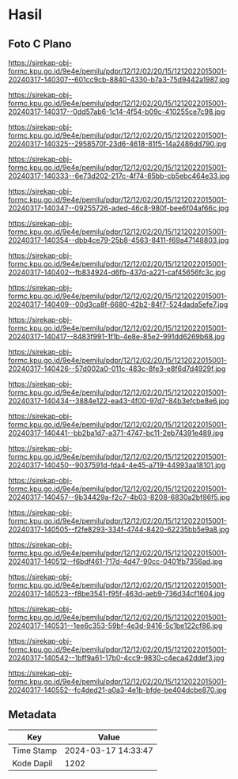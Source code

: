 # Hasil

## Foto C Plano

https://sirekap-obj-formc.kpu.go.id/9e4e/pemilu/pdpr/12/12/02/20/15/1212022015001-20240317-140307--601cc9cb-8840-4330-b7a3-75d9442a1987.jpg

https://sirekap-obj-formc.kpu.go.id/9e4e/pemilu/pdpr/12/12/02/20/15/1212022015001-20240317-140317--0dd57ab6-1c14-4f54-b09c-410255ce7c98.jpg

https://sirekap-obj-formc.kpu.go.id/9e4e/pemilu/pdpr/12/12/02/20/15/1212022015001-20240317-140325--2958570f-23d6-4618-81f5-14a2486dd790.jpg

https://sirekap-obj-formc.kpu.go.id/9e4e/pemilu/pdpr/12/12/02/20/15/1212022015001-20240317-140333--6e73d202-217c-4f74-85bb-cb5ebc464e33.jpg

https://sirekap-obj-formc.kpu.go.id/9e4e/pemilu/pdpr/12/12/02/20/15/1212022015001-20240317-140347--09255726-aded-46c8-980f-bee6f04af66c.jpg

https://sirekap-obj-formc.kpu.go.id/9e4e/pemilu/pdpr/12/12/02/20/15/1212022015001-20240317-140354--dbb4ce79-25b8-4563-8411-f69a47148803.jpg

https://sirekap-obj-formc.kpu.go.id/9e4e/pemilu/pdpr/12/12/02/20/15/1212022015001-20240317-140402--fb834924-d6fb-437d-a221-caf45656fc3c.jpg

https://sirekap-obj-formc.kpu.go.id/9e4e/pemilu/pdpr/12/12/02/20/15/1212022015001-20240317-140409--00d3ca8f-6680-42b2-84f7-524dada5efe7.jpg

https://sirekap-obj-formc.kpu.go.id/9e4e/pemilu/pdpr/12/12/02/20/15/1212022015001-20240317-140417--8483f991-1f1b-4e8e-85e2-991dd6269b68.jpg

https://sirekap-obj-formc.kpu.go.id/9e4e/pemilu/pdpr/12/12/02/20/15/1212022015001-20240317-140426--57d002a0-011c-483c-8fe3-e8f6d7d4929f.jpg

https://sirekap-obj-formc.kpu.go.id/9e4e/pemilu/pdpr/12/12/02/20/15/1212022015001-20240317-140434--3884e122-ea43-4f00-97d7-84b3efcbe8e6.jpg

https://sirekap-obj-formc.kpu.go.id/9e4e/pemilu/pdpr/12/12/02/20/15/1212022015001-20240317-140441--bb2ba1d7-a371-4747-bc11-2eb74391e489.jpg

https://sirekap-obj-formc.kpu.go.id/9e4e/pemilu/pdpr/12/12/02/20/15/1212022015001-20240317-140450--9037591d-fda4-4e45-a719-44993aa18101.jpg

https://sirekap-obj-formc.kpu.go.id/9e4e/pemilu/pdpr/12/12/02/20/15/1212022015001-20240317-140457--9b34429a-f2c7-4b03-8208-6830a2bf86f5.jpg

https://sirekap-obj-formc.kpu.go.id/9e4e/pemilu/pdpr/12/12/02/20/15/1212022015001-20240317-140505--f2fe8293-334f-4744-8420-62235bb5e9a8.jpg

https://sirekap-obj-formc.kpu.go.id/9e4e/pemilu/pdpr/12/12/02/20/15/1212022015001-20240317-140512--f6bdf461-717d-4d47-90cc-0401fb7356ad.jpg

https://sirekap-obj-formc.kpu.go.id/9e4e/pemilu/pdpr/12/12/02/20/15/1212022015001-20240317-140523--f8be3541-f95f-463d-aeb9-736d34cf1604.jpg

https://sirekap-obj-formc.kpu.go.id/9e4e/pemilu/pdpr/12/12/02/20/15/1212022015001-20240317-140531--1ee6c353-59bf-4e3d-9416-5c1be122cf86.jpg

https://sirekap-obj-formc.kpu.go.id/9e4e/pemilu/pdpr/12/12/02/20/15/1212022015001-20240317-140542--1bff9a61-17b0-4cc9-9830-c4eca42ddef3.jpg

https://sirekap-obj-formc.kpu.go.id/9e4e/pemilu/pdpr/12/12/02/20/15/1212022015001-20240317-140552--fc4ded21-a0a3-4e1b-bfde-be404dcbe870.jpg


## Metadata

| Key        | Value               |
| ---------- | ------------------- |
| Time Stamp | 2024-03-17 14:33:47 |
| Kode Dapil | 1202                |



